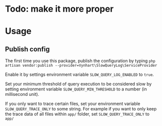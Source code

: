 # Todo: make it more proper

# Usage
## Publish config
The first time you use this package, publish the configuration by typing `php artisan vendor:publish --provider=Vynhart\SlowQueryLog\ServiceProvider`

Enable it by settings environment variable `SLOW_QUERY_LOG_ENABLED` to `true`.

Set your minimum threshold of query execution to be considered slow by setting environment variable `SLOW_QUERY_MIN_THRESHOLD` to a number (in millisecond unit).

If you only want to trace certain files, set your environment variable `SLOW_QUERY_TRACE_ONLY` to some string.
For example if you want to only keep the trace data of all files within `app/` folder, set `SLOW_QUERY_TRACE_ONLY`
to `app/`